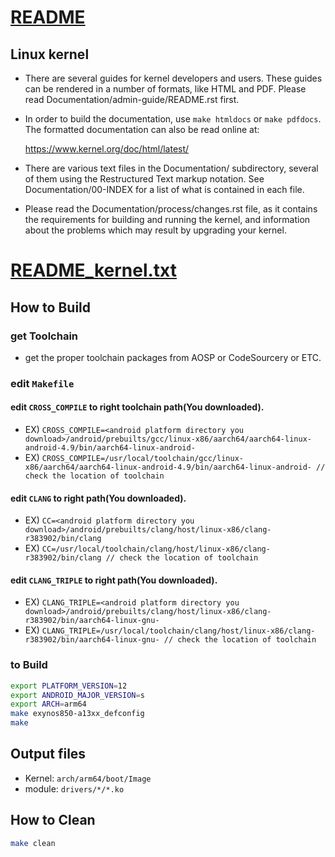 # [README](README)
## Linux kernel

- There are several guides for kernel developers and users. These guides can
be rendered in a number of formats, like HTML and PDF. Please read
Documentation/admin-guide/README.rst first.

- In order to build the documentation, use `make htmldocs` or `make pdfdocs`.  The formatted documentation can also be read online at:

    https://www.kernel.org/doc/html/latest/

- There are various text files in the Documentation/ subdirectory,
several of them using the Restructured Text markup notation.
See Documentation/00-INDEX for a list of what is contained in each file.

- Please read the Documentation/process/changes.rst file, as it contains the
requirements for building and running the kernel, and information about
the problems which may result by upgrading your kernel.

# [README_kernel.txt](README_Kernel.txt)
## How to Build
### get Toolchain
- get the proper toolchain packages from AOSP or CodeSourcery or ETC.
### edit `Makefile`
#### edit `CROSS_COMPILE` to right toolchain path(You downloaded).
- EX)  `CROSS_COMPILE=<android platform directory you download>/android/prebuilts/gcc/linux-x86/aarch64/aarch64-linux-android-4.9/bin/aarch64-linux-android-`
- EX)  `CROSS_COMPILE=/usr/local/toolchain/gcc/linux-x86/aarch64/aarch64-linux-android-4.9/bin/aarch64-linux-android- // check the location of toolchain`
#### edit `CLANG` to right path(You downloaded).
- EX)  `CC=<android platform directory you download>/android/prebuilts/clang/host/linux-x86/clang-r383902/bin/clang`
- EX)  `CC=/usr/local/toolchain/clang/host/linux-x86/clang-r383902/bin/clang // check the location of toolchain`
#### edit `CLANG_TRIPLE` to right path(You downloaded).
- EX)  `CLANG_TRIPLE=<android platform directory you download>/android/prebuilts/clang/host/linux-x86/clang-r383902/bin/aarch64-linux-gnu-`
- EX)  `CLANG_TRIPLE=/usr/local/toolchain/clang/host/linux-x86/clang-r383902/bin/aarch64-linux-gnu- // check the location of toolchain`
### to Build
```bash
export PLATFORM_VERSION=12
export ANDROID_MAJOR_VERSION=s
export ARCH=arm64
make exynos850-a13xx_defconfig
make
```
## Output files
- Kernel: `arch/arm64/boot/Image`
- module: `drivers/*/*.ko`
## How to Clean
```bash
make clean
```
